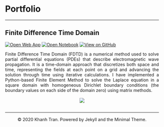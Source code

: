 # Portfolio
---

## Finite Difference Time Domain

[![Open Web App](https://img.shields.io/badge/Heroku-Open_Web_App-blue?logo=Heroku)](http://credit-risk.herokuapp.com/)
[![Open Notebook](https://img.shields.io/badge/VSCode-Open_Notebook-blue?logo=VisualStudioCode)](https://github.com/ferryatm/finite-difference-time-domain/blob/main/fdtd_2.py)
[![View on GitHub](https://img.shields.io/badge/GitHub-View_on_GitHub-blue?logo=GitHub)](https://github.com/ferryatm/finite-difference-time-domain)

<div style="text-align: justify">Finite Difference Time Domain (FDTD) is a numerical method used to solve partial differential equations (PDEs) that describe electromagnetic wave propagation. It is a time-domain approach that discretizes both space and time, representing the fields at each point on a grid and advancing the solution through time using iterative calculations. I have implemented a Python-based Finite Element Method to solve the Laplace equation in a square domain with homogeneous Dirichlet boundary conditions (the boundary values on each side of the domain zero) using matrix methods.</div>
<br>
<center><img src="[images/credit-risk-webapp.png](https://github.com/ferryatm/finite-difference-time-domain/blob/main/fdtd_2.png)"/></center>
<br>

---
<center>© 2020 Khanh Tran. Powered by Jekyll and the Minimal Theme.</center>
